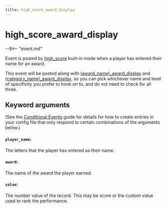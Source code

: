 ```yaml
---
title: high_score_award_display
---
```


# high_score_award_display


--8<-- "event.md"

Event is posted by [high_score](../config/high_score.md) built-in mode
when a player has entered their name for an award.

This event will be posted along with [(award_name)\_award_display](award_name_award_display.md)
and [(category_name)\_award_display](category_name_award_display.md),
so you can pick whichever name and level of specificity you prefer to hook
on to, and do not need to check for all three.

## Keyword arguments

(See the [Conditional Events](overview/conditional.md)
guide for details for how to create entries in your config file that
only respond to certain combinations of the arguments below.)

#### `player_name`:

The letters that the player has entered as their name.

#### `award`:

The name of the award the player earned.

#### `value`:

The number value of the record. This may be score or the custom value used to rank the performance.
